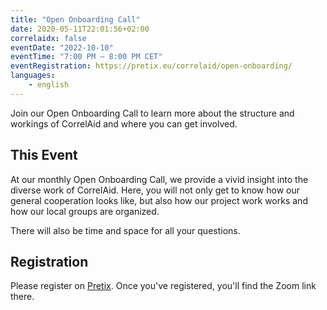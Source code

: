 ```yaml
---
title: "Open Onboarding Call"
date: 2020-05-11T22:01:56+02:00
correlaidx: false
eventDate: "2022-10-10"
eventTime: "7:00 PM – 8:00 PM CET"
eventRegistration: https://pretix.eu/correlaid/open-onboarding/ 
languages: 
    - english
---
```


Join our Open Onboarding Call to learn more about the structure and workings of CorrelAid and where you can get involved.

## This Event

At our monthly Open Onboarding Call, we provide a vivid insight into the diverse work of CorrelAid. Here, you will not only get to know how our general cooperation looks like, but also how our project work works and how our local groups are organized.

There will also be time and space for all your questions.


## Registration 
Please register on [Pretix](https://pretix.eu/correlaid/open-onboarding/). Once you've registered, you'll find the Zoom link there.
